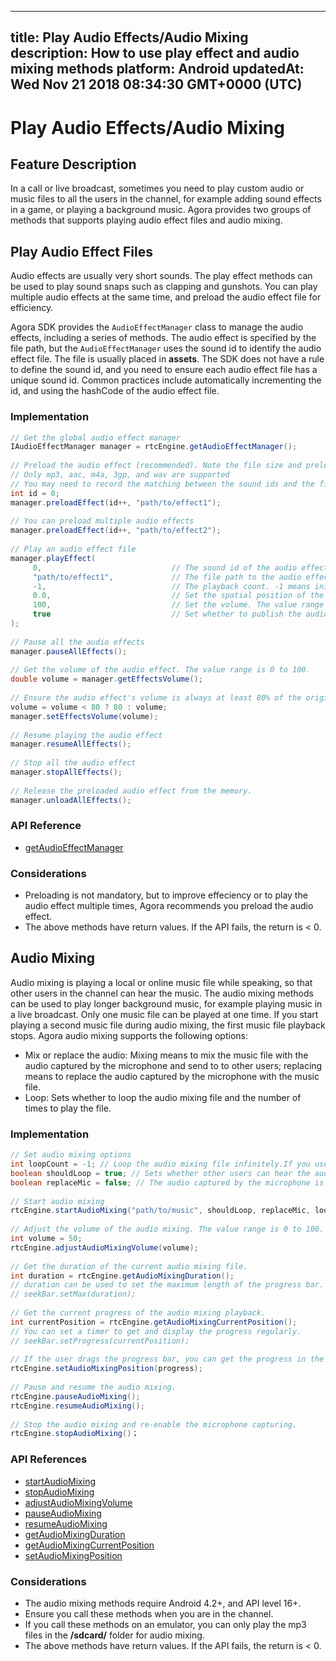 
---
title: Play Audio Effects/Audio Mixing
description: How to use play effect and audio mixing methods
platform: Android
updatedAt: Wed Nov 21 2018 08:34:30 GMT+0000 (UTC)
---
# Play Audio Effects/Audio Mixing
## Feature Description
In a call or live broadcast, sometimes you need to play custom audio or music files to all the users in the channel, for example adding sound effects in a game, or playing a background music. Agora provides two groups of methods that supports playing audio effect files and audio mixing.
## Play Audio Effect Files

Audio effects are usually very short sounds. The play effect methods can be used to play sound snaps such as clapping and gunshots. You can play multiple audio effects at the same time, and preload the audio effect file for efficiency.

Agora SDK provides the `AudioEffectManager` class to manage the audio effects, including a series of methods. The audio effect is specified by the file path, but the `AudioEffectManager` uses the sound id to identify the audio effect file. The file is usually placed in **assets**. The SDK does not have a rule to define the sound id, and you need to ensure each audio effect file has a unique sound id. Common practices include automatically incrementing the id, and using the hashCode of the audio effect file.

### Implementation

```java
// Get the global audio effect manager
IAudioEffectManager manager = rtcEngine.getAudioEffectManager();
  
// Preload the audio effect (recommended). Note the file size and preload the file before joining the channel.
// Only mp3, aac, m4a, 3gp, and wav are supported
// You may need to record the matching between the sound ids and the file paths.
int id = 0;
manager.preloadEffect(id++, "path/to/effect1");
  
// You can preload multiple audio effects
manager.preloadEffect(id++, "path/to/effect2");
  
// Play an audio effect file
manager.playEffect(
	 0,                             // The sound id of the audio effect file to play
	 "path/to/effect1",             // The file path to the audio effect
	 -1,                            // The playback count. -1 means inifinite loop until stopEffect() or stopAllEffects() is called.
	 0.0,                           // Set the spatial position of the audio effect. 0 means the audio effect shows ahead.
	 100,                           // Set the volume. The value range is 0 to 100. 100 represents the original volume.
	 true                           // Set whether to publish the audio effecet.
);
  
// Pause all the audio effects
manager.pauseAllEffects();
  
// Get the volume of the audio effect. The value range is 0 to 100.
double volume = manager.getEffectsVolume();
  
// Ensure the audio effect's volume is always at least 80% of the original volume.
volume = volume < 80 ? 80 : volume;
manager.setEffectsVolume(volume);
  
// Resume playing the audio effect
manager.resumeAllEffects();
  
// Stop all the audio effect
manager.stopAllEffects();
  
// Release the preloaded audio effect from the memory.
manager.unloadAllEffects();
```

### API Reference

- [getAudioEffectManager](https://docs.agora.io/en/Video/API%20Reference/java/classio_1_1agora_1_1rtc_1_1_rtc_engine.html#afd61b8d5e923f9e03cd419dcaf23b4af)

### Considerations

- Preloading is not mandatory, but to improve effeciency or to play the audio effect multiple times, Agora recommends you preload the audio effect.
- The above methods have return values. If the API fails, the return is < 0.

## Audio Mixing

Audio mixing is playing a local or online music file while speaking, so that other users in the channel can hear the music. The audio mixing methods can be used to play longer background music, for example playing music in a live broadcast. Only one music file can be played at one time. If you start playing a second music file during audio mixing, the first music file playback stops.
Agora audio mixing supports the following options:
- Mix or replace the audio: Mixing means to mix the music file with the audio captured by the microphone and send to to other users; replacing means to replace the audio captured by the microphone with the music file.
- Loop: Sets whether to loop the audio mixing file and the number of times to play the file.

### Implementation

```java
// Set audio mixing options
int loopCount = -1; // Loop the audio mixing file infinitely.If you use a positive integer, it represents the number of times to play the file.
boolean shouldLoop = true; // Sets whether other users can hear the audio mixing; if set to true, only the local user can hear the audio mixing.
boolean replaceMic = false; // The audio captured by the microphone is not replaced by the audio mixing file.
  
// Start audio mixing
rtcEngine.startAudioMixing("path/to/music", shouldLoop, replaceMic, loopCount);
  
// Adjust the volume of the audio mixing. The value range is 0 to 100. 100 represents the orginial volume (default).
int volume = 50;
rtcEngine.adjustAudioMixingVolume(volume);
  
// Get the duration of the current audio mixing file.
int duration = rtcEngine.getAudioMixingDuration();
// duration can be used to set the maximum length of the progress bar.
// seekBar.setMax(duration);
  
// Get the current progress of the audio mixing playback.
int currentPosition = rtcEngine.getAudioMixingCurrentPosition();
// You can set a timer to get and display the progress regularly.
// seekBar.setProgress(currentPosition);
  
// If the user drags the progress bar, you can get the progress in the callback of the seekBar and reset the current position of the music.
rtcEngine.setAudioMixingPosition(progress);
  
// Pause and resume the audio mixing.
rtcEngine.pauseAudioMixing();
rtcEngine.resumeAudioMixing();
  
// Stop the audio mixing and re-enable the microphone capturing.
rtcEngine.stopAudioMixing()；
```

### API References

- [startAudioMixing](https://docs.agora.io/en/Video/API%20Reference/java/classio_1_1agora_1_1rtc_1_1_rtc_engine.html#ac56ceea1a143a4898382bce10b04df09)
- [stopAudioMixing](https://docs.agora.io/en/Video/API%20Reference/java/classio_1_1agora_1_1rtc_1_1_rtc_engine.html#addb1cbc23b7f725eea6eedd18412854d)
- [adjustAudioMixingVolume](https://docs.agora.io/en/Video/API%20Reference/java/classio_1_1agora_1_1rtc_1_1_rtc_engine.html#a13c5737248d5a5abf6e8eb3130aba65a)
- [pauseAudioMixing](https://docs.agora.io/en/Video/API%20Reference/java/classio_1_1agora_1_1rtc_1_1_rtc_engine.html#ab2d4fb72ec3031f59da72b55857e0da7)
- [resumeAudioMixing](https://docs.agora.io/en/Video/API%20Reference/java/classio_1_1agora_1_1rtc_1_1_rtc_engine.html#aedad78215c21f0a6acac7f155199f3ce)
- [getAudioMixingDuration](https://docs.agora.io/en/Video/API%20Reference/java/classio_1_1agora_1_1rtc_1_1_rtc_engine.html#a8bbeb8a8b07e4e7b1a0a493f1c66998d)
- [getAudioMixingCurrentPosition](https://docs.agora.io/en/Video/API%20Reference/java/classio_1_1agora_1_1rtc_1_1_rtc_engine.html#a5119b0e6b356f867f7e13a6e1b2bb3e5)
- [setAudioMixingPosition](https://docs.agora.io/en/Video/API%20Reference/java/classio_1_1agora_1_1rtc_1_1_rtc_engine.html#a12c3dc250c86d54552c1589dfda2e002)

### Considerations

- The audio mixing methods require Android 4.2+, and API level 16+.
- Ensure you call these methods when you are in the channel.
- If you call these methods on an emulator, you can only play the mp3 files in the **/sdcard/** folder for audio mixing.
- The above methods have return values. If the API fails, the return is < 0.

